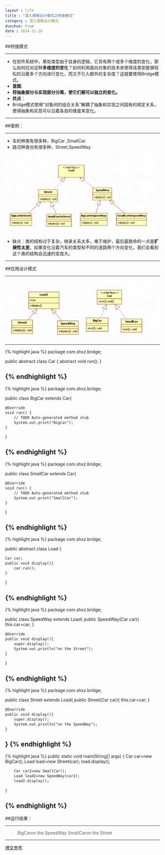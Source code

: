 ```yaml
---
layout : life
title : "深入理解设计模式之桥接模式"
category : 深入理解设计模式
duoshuo: true
date : 2014-11-16
---
```


##桥接模式

-------------

* 在软件系统中，某些类型由于自身的逻辑，它具有两个或多个维度的变化，那么如何应对这种**多维度的变化**？如何利用面向对象的技术来使得该类型能够轻松的沿着多个方向进行变化，而又不引入额外的复杂度？这就要使用Bridge模式。
* **意图**:
 * **将抽象部分与实现部分分离，使它们都可以独立的变化。**
* **优点**：
 * Bridge模式使用“对象间的组合关系”解耦了抽象和实现之间固有的绑定关系，使得抽象和实现可以沿着各自的维度来变化。

------------------
 
##案例：

-------------------

* 车的种类有很多种，BigCar ,SmallCar.
* 路况种类也有很多种，Street,SpeedWay.

![onepiece](/life/picture/qiaojie.png)

* 缺点：类的结构过于复杂，继承关系太多，难于维护，最后最致命的一点是**扩展性太差**。如果变化沿着汽车的类型和不同的道路两个方向变化，我们会看到这个类的结构会迅速的变庞大。

---------------

##应用设计模式

-----------------

![onepiece](/life/picture/qiaojie2.png)

------------------
{% highlight java %}
package com.shxz.bridge;

public abstract class Car {
	abstract void run();
}

{% endhighlight %}
-----------
{% highlight java %}
package com.shxz.bridge;

public class BigCar extends Car{

	@Override
	void run() {
		// TODO Auto-generated method stub
		System.out.print("BigCar");
	}

}

{% endhighlight %}
-----------

{% highlight java %}
package com.shxz.bridge;

public class SmallCar extends Car{

	@Override
	void run() {
		// TODO Auto-generated method stub
		System.out.print("SmallCar");
	}

}

{% endhighlight %}
-----------

{% highlight java %}
package com.shxz.bridge;

public abstract class Load {
	
	Car car;
	public void display(){
		car.run();
	}
}

{% endhighlight %}
-----------

{% highlight java %}
package com.shxz.bridge;

public class SpeedWay extends Load{
	public SpeedWay(Car car){
		this.car=car;
	}
	
	@Override
	public void display(){
		super.display();
		System.out.println("on the Street");
	}
}

{% endhighlight %}
-----------

{% highlight java %}
package com.shxz.bridge;

public class Street extends Load{
	public Street(Car car){
		this.car=car;
	}
	
	@Override
	public void display(){
		super.display();
		System.out.println("on the SpeedWay");
	}
	
	
}
{% endhighlight %}
-----------

{% highlight java %}
public static void main(String[] args) {
		Car car=new BigCar();
		Load load=new Street(car);
		load.display();
		
		Car car2=new SmallCar();
		Load load2=new SpeedWay(car2);
		load2.display();
		
	}
{% endhighlight %}
-----------

##运行结果：

----------------

>BigCaron the SpeedWay
>SmallCaron the Street

----------------
[博文参考](http://blog.csdn.net/jason0539/article/details/22568865)